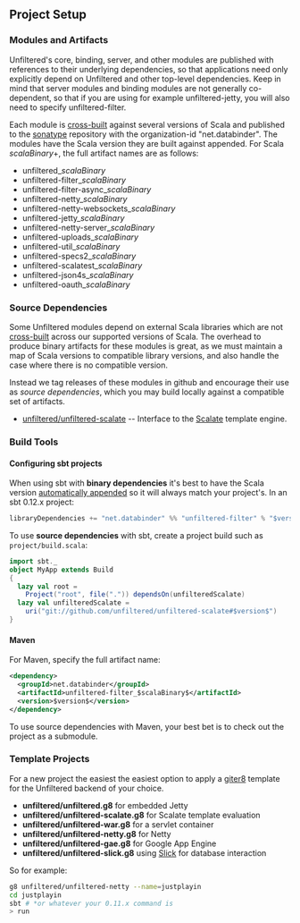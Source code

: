 Project Setup
-------------

### Modules and Artifacts

Unfiltered's core, binding, server, and other modules are published
with references to their underlying dependencies, so that applications
need only explicitly depend on Unfiltered and other top-level
dependencies. Keep in mind that server modules and binding modules are
not generally co-dependent, so that if you are using for example
unfiltered-jetty, you will also need to specify unfiltered-filter.

Each module is [cross-built][sbt] against several versions of Scala
and published to the [sonatype][sonatype] repository with the
organization-id "net.databinder". The modules have the Scala version
they are built against appended. For Scala $scalaBinary$+, the full artifact
names are as follows:

* unfiltered_$scalaBinary$
* unfiltered-filter_$scalaBinary$
* unfiltered-filter-async_$scalaBinary$
* unfiltered-netty_$scalaBinary$
* unfiltered-netty-websockets_$scalaBinary$
* unfiltered-jetty_$scalaBinary$
* unfiltered-netty-server_$scalaBinary$
* unfiltered-uploads_$scalaBinary$
* unfiltered-util_$scalaBinary$
* unfiltered-specs2_$scalaBinary$
* unfiltered-scalatest_$scalaBinary$
* unfiltered-json4s_$scalaBinary$
* unfiltered-oauth_$scalaBinary$

[sonatype]: https://oss.sonatype.org/content/repositories/releases/net/databinder/
[sbt]: http://www.scala-sbt.org/release/docs/Cross-Build.html

### Source Dependencies

Some Unfiltered modules depend on external Scala libraries which are
not [cross-built][sbt] across our supported versions of Scala. The
overhead to produce binary artifacts for these modules is great, as we
must maintain a map of Scala versions to compatible library versions,
and also handle the case where there is no compatible version.

Instead we tag releases of these modules in github and encourage their
use as *source dependencies*, which you may build locally against a
compatible set of artifacts.

* [unfiltered/unfiltered-scalate](https://github.com/unfiltered/unfiltered-scalate) -- Interface to the [Scalate](http://scalate.fusesource.org/) template engine.

### Build Tools

#### Configuring sbt projects

When using sbt with **binary dependencies** it's best to have the
Scala version [automatically appended][sbt] so it will always match
your project's. In an sbt 0.12.x project:

```scala
libraryDependencies += "net.databinder" %% "unfiltered-filter" % "$version$"
```
To use **source dependencies** with sbt, create a project build such
as `project/build.scala`:

```scala
import sbt._
object MyApp extends Build
{
  lazy val root =
    Project("root", file(".")) dependsOn(unfilteredScalate)
  lazy val unfilteredScalate =
    uri("git://github.com/unfiltered/unfiltered-scalate#$version$")
}
```

#### Maven

For Maven, specify the full artifact name:

```xml
<dependency>
  <groupId>net.databinder</groupId>
  <artifactId>unfiltered-filter_$scalaBinary$</artifactId>
  <version>$version$</version>
</dependency>
```

To use source dependencies with Maven, your best bet is to check out
the project as a submodule.

### Template Projects

For a new project the easiest the easiest option to apply a
[giter8][g8] template for the Unfiltered backend of your choice.

* **unfiltered/unfiltered.g8** for embedded Jetty
* **unfiltered/unfiltered-scalate.g8** for Scalate template evaluation
* **unfiltered/unfiltered-war.g8** for a servlet container
* **unfiltered/unfiltered-netty.g8** for Netty
* **unfiltered/unfiltered-gae.g8** for Google App Engine
* **unfiltered/unfiltered-slick.g8** using [Slick][slick] for database interaction

[slick]: http://slick.lightbend.com/

So for example:

```sh
g8 unfiltered/unfiltered-netty --name=justplayin
cd justplayin
sbt # *or whatever your 0.11.x command is
> run
```

[g8]: https://github.com/foundweekends/giter8
